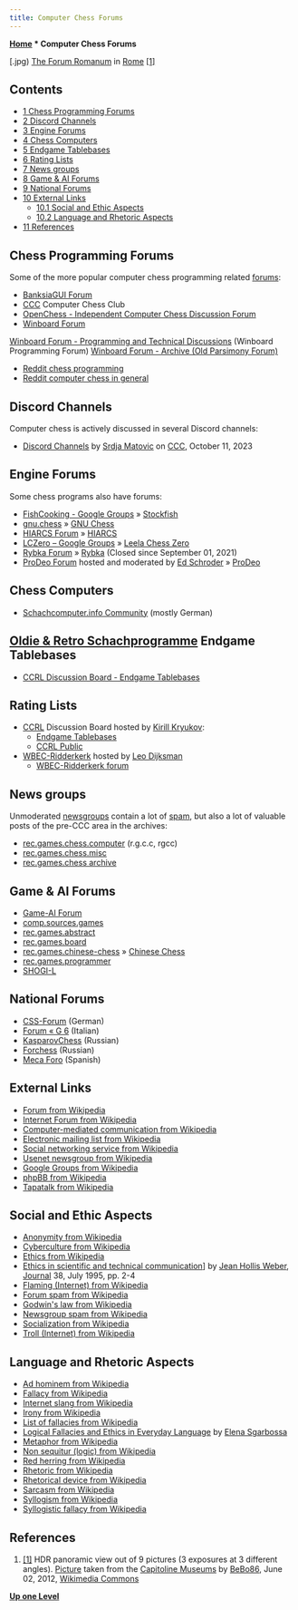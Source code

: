 ```yaml
---
title: Computer Chess Forums
---
```

**[Home](Home "Home") * Computer Chess Forums**

\[.jpg) [The Forum Romanum](https://en.wikipedia.org/wiki/Roman_Forum) in [Rome](https://en.wikipedia.org/wiki/Rome) <a id="cite-note-1" href="#cite-ref-1">[1]</a>

## Contents

- [1 Chess Programming Forums](#chess-programming-forums)
- [2 Discord Channels](#discord-channels)
- [3 Engine Forums](#engine-forums)
- [4 Chess Computers](#chess-computers)
- [5 Endgame Tablebases](#endgame-tablebases)
- [6 Rating Lists](#rating-lists)
- [7 News groups](#news-groups)
- [8 Game & AI Forums](#game-.26-ai-forums)
- [9 National Forums](#national-forums)
- [10 External Links](#external-links)
  - [10.1 Social and Ethic Aspects](#social-and-ethic-aspects)
  - [10.2 Language and Rhetoric Aspects](#language-and-rhetoric-aspects)
- [11 References](#references)

## Chess Programming Forums

Some of the more popular computer chess programming related [forums](https://en.wikipedia.org/wiki/Internet_forum):

- [BanksiaGUI Forum](https://banksiagui.com/forums/)
- [CCC](CCC "CCC") Computer Chess Club
- [OpenChess - Independent Computer Chess Discussion Forum](http://www.open-chess.org/)
- [Winboard Forum](http://www.open-aurec.com/wbforum/)

[Winboard Forum - Programming and Technical Discussions](http://www.open-aurec.com/wbforum/viewforum.php?f=4) (Winboard Programming Forum)
[Winboard Forum - Archive (Old Parsimony Forum)](http://www.open-aurec.com/wbforum/viewforum.php?f=18)

- [Reddit chess programming](https://www.reddit.com/r/chessprogramming/)
- [Reddit computer chess in general](https://www.reddit.com/r/ComputerChess/)

## Discord Channels

Computer chess is actively discussed in several Discord channels:

- [Discord Channels](https://talkchess.com/forum3/viewtopic.php?f=2&t=82700) by [Srdja Matovic](Srdja_Matovic "Srdja Matovic") on [CCC](CCC "CCC"), October 11, 2023

## Engine Forums

Some chess programs also have forums:

- [FishCooking - Google Groups](https://groups.google.com/forum/#!forum/fishcooking) » [Stockfish](Stockfish "Stockfish")
- [gnu.chess](https://groups.google.com/g/gnu.chess) » [GNU Chess](GNU_Chess "GNU Chess")
- [HIARCS Forum](http://www.hiarcs.net/forums/) » [HIARCS](HIARCS "HIARCS")
- [LCZero – Google Groups](https://groups.google.com/forum/#!forum/lczero) » [Leela Chess Zero](Leela_Chess_Zero "Leela Chess Zero")
- [Rybka Forum](http://rybkaforum.net/cgi-bin/rybkaforum/forum_show.pl) » [Rybka](Rybka "Rybka") (Closed since September 01, 2021)
- [ProDeo Forum](https://prodeo.actieforum.com/) hosted and moderated by [Ed Schroder](Ed_Schroder "Ed Schroder") » [ProDeo](ProDeo "ProDeo")

## Chess Computers

- [Schachcomputer.info Community](https://www.schachcomputer.info/forum/) (mostly German)

## [Oldie & Retro Schachprogramme](https://www.schachcomputer.info/forum/forumdisplay.php?f=52) Endgame Tablebases

- [CCRL Discussion Board - Endgame Tablebases](http://kirill-kryukov.com/chess/discussion-board/viewforum.php?f=6)

## Rating Lists

- [CCRL](CCRL "CCRL") Discussion Board hosted by [Kirill Kryukov](Kirill_Kryukov "Kirill Kryukov"):
  - [Endgame Tablebases](http://kirill-kryukov.com/chess/discussion-board/viewforum.php?f=6)
  - [CCRL Public](http://kirill-kryukov.com/chess/discussion-board/viewforum.php?f=7)
- [WBEC-Ridderkerk](WBEC "WBEC") hosted by [Leo Dijksman](Leo_Dijksman "Leo Dijksman")
  - [WBEC-Ridderkerk forum](http://wbec-ridderkerk.forumotion.com/)

## News groups

Unmoderated [newsgroups](https://en.wikipedia.org/wiki/Google_Groups) contain a lot of [spam](https://en.wikipedia.org/wiki/Newsgroup_spam), but also a lot of valuable posts of the pre-CCC area in the archives:

- [rec.games.chess.computer](http://groups.google.com/group/rec.games.chess.computer/topics) (r.g.c.c, rgcc)
- [rec.games.chess.misc](http://groups.google.com/group/rec.games.chess.misc/topics)
- [rec.games.chess archive](http://groups.google.com/group/rec.games.chess/topics)

## Game & AI Forums

- [Game-AI Forum](https://www.game-ai-forum.org/index.php)
- [comp.sources.games](https://groups.google.com/forum/#!forum/comp.sources.games)
- [rec.games.abstract](https://groups.google.com/group/rec.games.abstract/topics)
- [rec.games.board](https://groups.google.com/group/rec.games.board)
- [rec.games.chinese-chess](https://groups.google.com/forum/#!forum/rec.games.chinese-chess) » [Chinese Chess](Chinese_Chess "Chinese Chess")
- [rec.games.programmer](https://groups.google.com/forum/#!forum/rec.games.programmer)
- [SHOGI-L](https://groups.google.com/forum/#!forum/shogi-l)

## National Forums

- [CSS-Forum](http://forum.computerschach.de/) (German)
- [Forum « G 6](http://www.g-sei.org/?post_type=forum) (Italian)
- [KasparovChess](http://kasparovchess.crestbook.com/forums/13/) (Russian)
- [Forchess](https://forchess.ru/forumdisplay.php?f=24) (Russian)
- [Meca Foro](http://www.foro.meca-web.es/index.php) (Spanish)

## External Links

- [Forum from Wikipedia](https://en.wikipedia.org/wiki/Forum)
- [Internet Forum from Wikipedia](https://en.wikipedia.org/wiki/Internet_forum)
- [Computer-mediated communication from Wikipedia](https://en.wikipedia.org/wiki/Computer-mediated_communication)
- [Electronic mailing list from Wikipedia](https://en.wikipedia.org/wiki/Electronic_mailing_list)
- [Social networking service from Wikipedia](https://en.wikipedia.org/wiki/Social_networking_service)
- [Usenet newsgroup from Wikipedia](https://en.wikipedia.org/wiki/Usenet_newsgroup)
- [Google Groups from Wikipedia](https://en.wikipedia.org/wiki/Google_Groups)
- [phpBB from Wikipedia](https://en.wikipedia.org/wiki/PhpBB)
- [Tapatalk from Wikipedia](https://en.wikipedia.org/wiki/Tapatalk)

## Social and Ethic Aspects

- [Anonymity from Wikipedia](https://en.wikipedia.org/wiki/Anonymity)
- [Cyberculture from Wikipedia](https://en.wikipedia.org/wiki/Cyberculture)
- [Ethics from Wikipedia](https://en.wikipedia.org/wiki/Ethics)
- [Ethics in scientific and technical communication](http://www.jeanweber.com/newsite/?page_id=22)\] by [Jean Hollis Weber](http://www.oreillynet.com/pub/au/1899), [Journal](http://www.wisenet-australia.org/WISENET) 38, July 1995, pp. 2-4
- [Flaming (Internet) from Wikipedia](https://en.wikipedia.org/wiki/Flaming_%28Internet%29)
- [Forum spam from Wikipedia](https://en.wikipedia.org/wiki/Forum_spam)
- [Godwin's law from Wikipedia](https://en.wikipedia.org/wiki/Godwin%27s_law)
- [Newsgroup spam from Wikipedia](https://en.wikipedia.org/wiki/Newsgroup_spam)
- [Socialization from Wikipedia](https://en.wikipedia.org/wiki/Socialization)
- [Troll (Internet) from Wikipedia](https://en.wikipedia.org/wiki/Troll_%28Internet%29)

## Language and Rhetoric Aspects

- [Ad hominem from Wikipedia](https://en.wikipedia.org/wiki/Ad_hominem)
- [Fallacy from Wikipedia](https://en.wikipedia.org/wiki/Fallacy)
- [Internet slang from Wikipedia](https://en.wikipedia.org/wiki/Internet_slang)
- [Irony from Wikipedia](https://en.wikipedia.org/wiki/Irony)
- [List of fallacies from Wikipedia](https://en.wikipedia.org/wiki/List_of_fallacies)
- [Logical Fallacies and Ethics in Everyday Language](http://translationjournal.net/journal/38fallacies.htm) by [Elena Sgarbossa](http://translationjournal.net/journal/38fallacies.htm)
- [Metaphor from Wikipedia](https://en.wikipedia.org/wiki/Metaphor)
- [Non sequitur (logic) from Wikipedia](https://en.wikipedia.org/wiki/Non_sequitur_%28logic%29)
- [Red herring from Wikipedia](https://en.wikipedia.org/wiki/Red_herring)
- [Rhetoric from Wikipedia](https://en.wikipedia.org/wiki/Rhetoric)
- [Rhetorical device from Wikipedia](https://en.wikipedia.org/wiki/Rhetorical_device)
- [Sarcasm from Wikipedia](https://en.wikipedia.org/wiki/Sarcasm)
- [Syllogism from Wikipedia](https://en.wikipedia.org/wiki/Syllogism)
- [Syllogistic fallacy from Wikipedia](https://en.wikipedia.org/wiki/Syllogistic_fallacy)

## References

1. <a id="cite-ref-1" href="#cite-note-1">[1]</a> HDR panoramic view out of 9 pictures (3 exposures at 3 different angles). [Picture](<https://commons.wikimedia.org/wiki/File:Forum_romanum_6k_(5760x2097).jpg>) taken from the [Capitoline Museums](https://en.wikipedia.org/wiki/Capitoline_Museums) by [BeBo86](https://commons.wikimedia.org/wiki/User:BeBo86), June 02, 2012, [Wikimedia Commons](https://en.wikipedia.org/wiki/Wikimedia_Commons)

**[Up one Level](Home "Home")**

